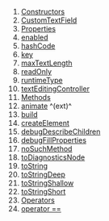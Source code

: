 1.  [Constructors](./CustomTextField-class.md)
2.  [CustomTextField](./CustomTextField/CustomTextField.md)
3.  [Properties](./CustomTextField-class.md)
4.  [enabled](./CustomTextField/enabled.md)
5.  [hashCode](https://api.flutter.dev/flutter/widgets/Widget/hashCode.html)
6.  [key](https://api.flutter.dev/flutter/widgets/Widget/key.html)
7.  [maxTextLength](./CustomTextField/maxTextLength.md)
8.  [readOnly](./CustomTextField/readOnly.md)
9.  [runtimeType](https://api.flutter.dev/flutter/dart-core/Object/runtimeType.html)
10. [textEditingController](./CustomTextField/textEditingController.md)
11. [Methods](./CustomTextField-class.md)
12. [animate](https://pub.dev/documentation/flutter_animate/4.5.0/flutter_animate/AnimateWidgetExtensions/animate.html)
    ^(ext)^
13. [build](./CustomTextField/build.md)
14. [createElement](https://api.flutter.dev/flutter/widgets/StatelessWidget/createElement.html)
15. [debugDescribeChildren](https://api.flutter.dev/flutter/foundation/DiagnosticableTree/debugDescribeChildren.html)
16. [debugFillProperties](https://api.flutter.dev/flutter/widgets/Widget/debugFillProperties.html)
17. [noSuchMethod](https://api.flutter.dev/flutter/dart-core/Object/noSuchMethod.html)
18. [toDiagnosticsNode](https://api.flutter.dev/flutter/foundation/DiagnosticableTree/toDiagnosticsNode.html)
19. [toString](https://api.flutter.dev/flutter/foundation/Diagnosticable/toString.html)
20. [toStringDeep](https://api.flutter.dev/flutter/foundation/DiagnosticableTree/toStringDeep.html)
21. [toStringShallow](https://api.flutter.dev/flutter/foundation/DiagnosticableTree/toStringShallow.html)
22. [toStringShort](https://api.flutter.dev/flutter/widgets/Widget/toStringShort.html)
23. [Operators](./CustomTextField-class.md)
24. [operator
    ==](https://api.flutter.dev/flutter/widgets/Widget/operator_equals.html)

